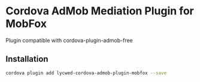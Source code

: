 # Cordova AdMob Mediation Plugin for MobFox

Plugin compatible with cordova-plugin-admob-free

## Installation

```sh
cordova plugin add lycwed-cordova-admob-plugin-mobfox --save
```
